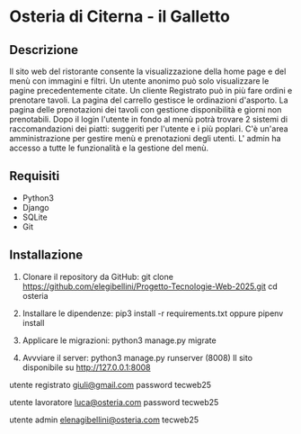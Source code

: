 # Osteria di Citerna - il Galletto

## Descrizione
Il sito web del ristorante consente la visualizzazione della home page e del menù con immagini e filtri. Un utente anonimo può solo visualizzare le pagine precedentemente citate.
Un cliente Registrato può in più fare ordini e prenotare tavoli. La pagina del carrello gestisce le ordinazioni d'asporto. La pagina delle prenotazioni dei tavoli con gestione disponibilità e giorni non prenotabili. Dopo il login l'utente in fondo al menù potrà trovare 2 sistemi di raccomandazioni dei piatti: suggeriti per l'utente e i più poplari. C'è un'area amministrazione per gestire menù e prenotazioni degli utenti. L' admin ha accesso a tutte le funzionalità e la gestione del menù.



## Requisiti

- Python3
- Django
- SQLite
- Git


## Installazione

1. Clonare il repository da GitHub:
    git clone https://github.com/elegibellini/Progetto-Tecnologie-Web-2025.git
    cd osteria

2. Installare le dipendenze:
    pip3 install -r requirements.txt
    oppure 
    pipenv install

3. Applicare le migrazioni:
    python3 manage.py migrate

4. Avvviare il server:
    python3 manage.py runserver (8008)
    Il sito disponibile su http://127.0.0.1:8008


utente registrato giuli@gmail.com
password tecweb25

utente lavoratore luca@osteria.com
password tecweb25

utente admin elenagibellini@osteria.com tecweb25